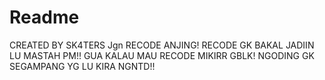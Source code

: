 # Readme
CREATED BY SK4TERS
Jgn RECODE ANJING!
RECODE GK BAKAL JADIIN LU MASTAH
PM!! GUA KALAU MAU RECODE
MIKIRR GBLK!
NGODING GK SEGAMPANG YG LU KIRA
NGNTD!!
